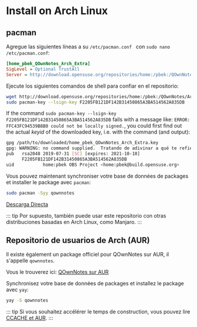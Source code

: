 # Install on Arch Linux

## pacman

Agregue las siguientes líneas a su `/etc/pacman.conf ` con `sudo nano /etc/pacman.conf`:

```ini
[home_pbek_QOwnNotes_Arch_Extra]
SigLevel = Optional TrustAll
Server = http://download.opensuse.org/repositories/home:/pbek:/QOwnNotes/Arch_Extra/$arch
```

Ejecute los siguientes comandos de shell para confiar en el repositorio:

```bash
wget http://download.opensuse.org/repositories/home:/pbek:/QOwnNotes/Arch_Extra/x86_64/home_pbek_QOwnNotes_Arch_Extra.key -O - | sudo pacman-key --add -
sudo pacman-key --lsign-key F2205FB121DF142B31450865A3BA514562A835DB
```

If the command `sudo pacman-key --lsign-key F2205FB121DF142B31450865A3BA514562A835DB` fails with a message like: `ERROR: FFC43FC94539B8B0 could not be locally signed.`, you could first find out the actual *keyid* of the downloaded key, i.e. with the command (and output):

```bash
gpg /path/to/downloaded/home_pbek_QOwnNotes_Arch_Extra.key
gpg: WARNING: no command supplied.  Tratando de adivinar a qué te refieres ...
pub   rsa2048 2019-07-31 [SC] [expires: 2021-10-10]
      F2205FB121DF142B31450865A3BA514562A835DB
uid           home:pbek OBS Project <home:pbek@build.opensuse.org>
```

Vous pouvez maintenant synchroniser votre base de données de packages et installer le package avec `pacman`:

```bash
sudo pacman -Syy qownnotes
```

[Descarga Directa](https://build.opensuse.org/package/binaries/home:pbek:QOwnNotes/desktop/Arch_Extra)

::: tip
Por supuesto, también puede usar este repositorio con otras distribuciones basadas en Arch Linux, como Manjaro.
:::

## Repositorio de usuarios de Arch (AUR)

Il existe également un package officiel pour QOwnNotes sur AUR, il s'appelle `qownnotes`.

Vous le trouverez ici: [QOwnNotes sur AUR](https://aur.archlinux.org/packages/qownnotes)

Synchronisez votre base de données de packages et installez le package avec `yay`:

```bash
yay -S qownnotes
```

::: tip
Si vous souhaitez accélérer le temps de construction, vous pouvez lire [CCACHE et AUR](https://www.reddit.com/r/archlinux/comments/6vez44/a_small_tip_if_you_compile_from_aur/).
:::
